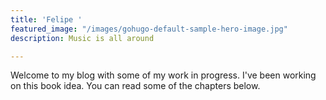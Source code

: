 ```yaml
---
title: 'Felipe '
featured_image: "/images/gohugo-default-sample-hero-image.jpg"
description: Music is all around

---
```

Welcome to my blog with some of my work in progress. I've been working on this book idea. You can read some of the chapters below.